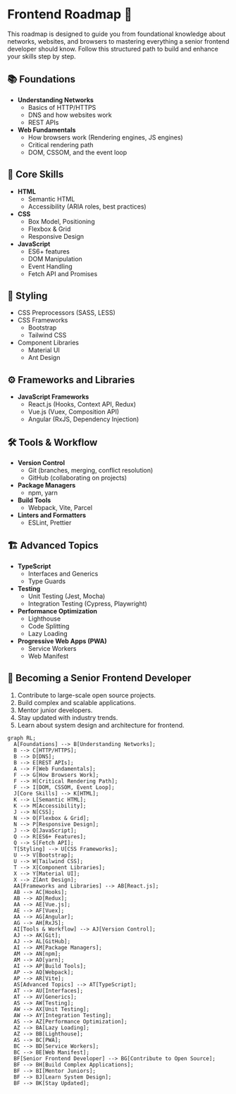 # Frontend Roadmap 🚀

This roadmap is designed to guide you from foundational knowledge about networks, websites, and browsers to mastering everything a senior frontend developer should know. Follow this structured path to build and enhance your skills step by step.

## 📚 Foundations
- **Understanding Networks**
  - Basics of HTTP/HTTPS
  - DNS and how websites work
  - REST APIs
- **Web Fundamentals**
  - How browsers work (Rendering engines, JS engines)
  - Critical rendering path
  - DOM, CSSOM, and the event loop

## 🎨 Core Skills
- **HTML**
  - Semantic HTML
  - Accessibility (ARIA roles, best practices)
- **CSS**
  - Box Model, Positioning
  - Flexbox & Grid
  - Responsive Design
- **JavaScript**
  - ES6+ features
  - DOM Manipulation
  - Event Handling
  - Fetch API and Promises

## 🎨 Styling
- CSS Preprocessors (SASS, LESS)
- CSS Frameworks
  - Bootstrap
  - Tailwind CSS
- Component Libraries
  - Material UI
  - Ant Design

## ⚙️ Frameworks and Libraries
- **JavaScript Frameworks**
  - React.js (Hooks, Context API, Redux)
  - Vue.js (Vuex, Composition API)
  - Angular (RxJS, Dependency Injection)

## 🛠️ Tools & Workflow
- **Version Control**
  - Git (branches, merging, conflict resolution)
  - GitHub (collaborating on projects)
- **Package Managers**
  - npm, yarn
- **Build Tools**
  - Webpack, Vite, Parcel
- **Linters and Formatters**
  - ESLint, Prettier

## 🏗️ Advanced Topics
- **TypeScript**
  - Interfaces and Generics
  - Type Guards
- **Testing**
  - Unit Testing (Jest, Mocha)
  - Integration Testing (Cypress, Playwright)
- **Performance Optimization**
  - Lighthouse
  - Code Splitting
  - Lazy Loading
- **Progressive Web Apps (PWA)**
  - Service Workers
  - Web Manifest

## 🎯 Becoming a Senior Frontend Developer
1. Contribute to large-scale open source projects.
2. Build complex and scalable applications.
3. Mentor junior developers.
4. Stay updated with industry trends.
5. Learn about system design and architecture for frontend.

```mermaid
graph RL;
  A[Foundations] --> B[Understanding Networks];
  B --> C[HTTP/HTTPS];
  B --> D[DNS];
  B --> E[REST APIs];
  A --> F[Web Fundamentals];
  F --> G[How Browsers Work];
  F --> H[Critical Rendering Path];
  F --> I[DOM, CSSOM, Event Loop];
  J[Core Skills] --> K[HTML];
  K --> L[Semantic HTML];
  K --> M[Accessibility];
  J --> N[CSS];
  N --> O[Flexbox & Grid];
  N --> P[Responsive Design];
  J --> Q[JavaScript];
  Q --> R[ES6+ Features];
  Q --> S[Fetch API];
  T[Styling] --> U[CSS Frameworks];
  U --> V[Bootstrap];
  U --> W[Tailwind CSS];
  T --> X[Component Libraries];
  X --> Y[Material UI];
  X --> Z[Ant Design];
  AA[Frameworks and Libraries] --> AB[React.js];
  AB --> AC[Hooks];
  AB --> AD[Redux];
  AA --> AE[Vue.js];
  AE --> AF[Vuex];
  AA --> AG[Angular];
  AG --> AH[RxJS];
  AI[Tools & Workflow] --> AJ[Version Control];
  AJ --> AK[Git];
  AJ --> AL[GitHub];
  AI --> AM[Package Managers];
  AM --> AN[npm];
  AM --> AO[yarn];
  AI --> AP[Build Tools];
  AP --> AQ[Webpack];
  AP --> AR[Vite];
  AS[Advanced Topics] --> AT[TypeScript];
  AT --> AU[Interfaces];
  AT --> AV[Generics];
  AS --> AW[Testing];
  AW --> AX[Unit Testing];
  AW --> AY[Integration Testing];
  AS --> AZ[Performance Optimization];
  AZ --> BA[Lazy Loading];
  AZ --> BB[Lighthouse];
  AS --> BC[PWA];
  BC --> BD[Service Workers];
  BC --> BE[Web Manifest];
  BF[Senior Frontend Developer] --> BG[Contribute to Open Source];
  BF --> BH[Build Complex Applications];
  BF --> BI[Mentor Juniors];
  BF --> BJ[Learn System Design];
  BF --> BK[Stay Updated];
